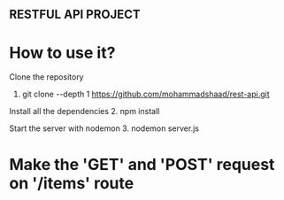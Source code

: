 ## RESTFUL API PROJECT

# How to use it?

Clone the repository
1. git clone --depth 1 https://github.com/mohammadshaad/rest-api.git

Install all the dependencies
2. npm install

Start the server with nodemon
3. nodemon server.js

# Make the 'GET' and 'POST' request on '/items' route
